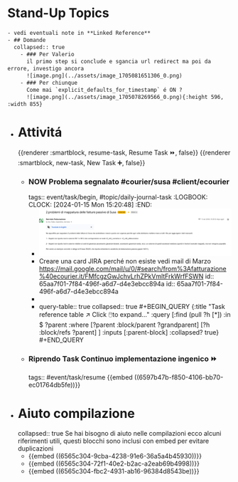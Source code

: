 # Stand-Up Topics
	- vedi eventuali note in **Linked Reference**
	- ## Domande
	  collapsed:: true
		- ### Per Valerio
		  il primo step si conclude e sgancia url redirect ma poi da errore, investigo ancora
		  ![image.png](../assets/image_1705081651306_0.png)
		- ### Per chiunque
		  Come mai `explicit_defaults_for_timestamp` é ON ?
		  ![image.png](../assets/image_1705078269566_0.png){:height 596, :width 855}
- # Attivitá
  {{renderer :smartblock, resume-task, Resume Task ⏩️, false}} {{renderer :smartblock, new-task, New Task ➕, false}}
	- ### NOW Problema segnalato #courier/susa #client/ecourier
	  tags:: event/task/begin, #topic/daily-journal-task
	  :LOGBOOK:
	  CLOCK: [2024-01-15 Mon 15:20:48]
	  :END:
		- ![image.png](../assets/image_1705313623600_0.png)
		- Creare una card JIRA perché non esiste vedi mail di Marzo https://mail.google.com/mail/u/0/#search/from%3Afatturazione%40ecourier.it/FMfcgzGwJchvLrhZPkVmltFrkWrfFSWN
		  id:: 65aa7f01-7f84-496f-a6d7-d4e3ebcc894a
		  id:: 65aa7f01-7f84-496f-a6d7-d4e3ebcc894a
		-
		- query-table:: true
		  collapsed:: true
		  #+BEGIN_QUERY
		  {:title "Task reference table ↗️ Click 🖱️to expand..." :query [:find (pull ?h [*])
		      :in $ ?parent
		      :where
		      [?parent :block/parent ?grandparent]
		      [?h :block/refs ?parent]
		  ]
		  :inputs [:parent-block]
		  :collapsed? true}
		  #+END_QUERY
	- ### Riprendo Task Continuo implementazione ingenico ⏩️
	  tags:: #event/task/resume
	  {{embed ((6597b47b-f850-4106-bb70-ec01764db5fe))}}
- # Aiuto compilazione
  collapsed:: true
  Se hai bisogno di aiuto nelle compilazioni ecco alcuni riferimenti utili, questi blocchi sono inclusi con embed per evitare duplicazioni
	- {{embed ((6565c304-9cba-4238-91e6-36a5a4b45930))}}
	- {{embed ((6565c304-72f1-40e2-b2ac-a2eab69b4998))}}
	- {{embed ((6565c304-fbc2-4931-ab16-96384d8543be))}}